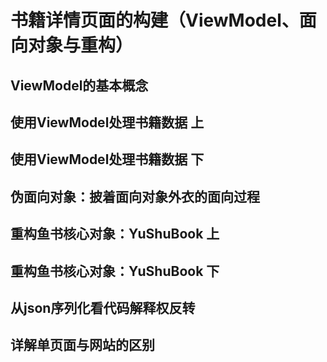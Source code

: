 # 书籍详情页面的构建（ViewModel、面向对象与重构）

## ViewModel的基本概念



## 使用ViewModel处理书籍数据 上



## 使用ViewModel处理书籍数据 下



## 伪面向对象：披着面向对象外衣的面向过程



## 重构鱼书核心对象：YuShuBook 上



## 重构鱼书核心对象：YuShuBook 下



## 从json序列化看代码解释权反转



## 详解单页面与网站的区别









